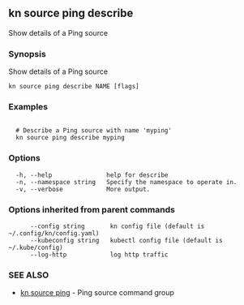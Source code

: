 ## kn source ping describe

Show details of a Ping source

### Synopsis

Show details of a Ping source

```
kn source ping describe NAME [flags]
```

### Examples

```

  # Describe a Ping source with name 'myping'
  kn source ping describe myping
```

### Options

```
  -h, --help               help for describe
  -n, --namespace string   Specify the namespace to operate in.
  -v, --verbose            More output.
```

### Options inherited from parent commands

```
      --config string       kn config file (default is ~/.config/kn/config.yaml)
      --kubeconfig string   kubectl config file (default is ~/.kube/config)
      --log-http            log http traffic
```

### SEE ALSO

- [kn source ping](kn_source_ping.md) - Ping source command group
